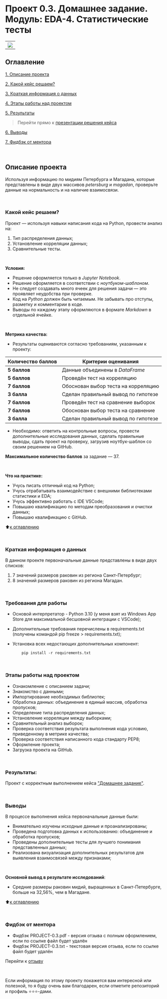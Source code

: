 # Проект 0.3. Домашнее задание. Модуль: EDA-4. Статистические тесты
<table>
  <tr style="vertical-align:middle">
    <!-- <th><img src = 'https://i.hh.ru/logos/svg/hh.ru__min_.svg?v=11032019'></th> -->
    <!-- <th><img style="vertical-align:middle" img src = https://lms.skillfactory.ru/static/rg-theme/images/logo-header.svg></th> -->
    <th><img style="vertical-align:middle" img src = https://static.tildacdn.com/tild3862-3932-4061-b763-363135393134/logo.svg></th>
  </tr>
</table>

## Оглавление
[1. Описание проекта](https://github.com/yaroslav-vorobyov/SF_DST/tree/main/PROJECT-0.3#Описание-проекта)

[2. Какой кейс решаем?](https://github.com/yaroslav-vorobyov/SF_DST/tree/main/PROJECT-0.3#Какой-кейс-решаем)

[3. Краткая информация о данных](https://github.com/yaroslav-vorobyov/SF_DST/tree/main/PROJECT-0.3#Краткая-информация-о-данных)

[4. Этапы работы над проектом](https://github.com/yaroslav-vorobyov/SF_DST/tree/main/PROJECT-0.3#Этапы-работы-над-проектом)

[5. Результаты](https://github.com/yaroslav-vorobyov/SF_DST/tree/main/PROJECT-0.3#Результаты)

  > Перейти прямо к [презентации решения кейса](https://github.com/yaroslav-vorobyov/SF_DST/blob/main/PROJECT-0.3/HW-03.ipynb)

[6. Выводы](https://github.com/yaroslav-vorobyov/SF_DST/tree/main/PROJECT-0.3#Выводы)  

[7. Фидбэк от ментора](https://github.com/yaroslav-vorobyov/SF_DST/tree/main/PROJECT-0.3#Фидбэк-от-ментора)

<br>

## Описание проекта
Используя информацию по мидиям Петербурга и Магадана, которые представлены в виде двух массивов *petersburg* и *magadan*, проверьте данные на нормальность и на наличие взаимосвязи.

<br>

### Какой кейс решаем?
Проект — используя навыки написания кода на Python, провести анализ на:<br>
1.  Тип распределения данных;
2.  Установление корреляции данных;
3.  Сравнительные тесты.

<br>

**Условия:**
- Решение оформляется только в *Jupyter Notebook*.
- Решение оформляется в соответствии с *ноутбуком-шаблоном*.
- Не следует создавать много ячеек для решения задачи — это проявляет неудобства при проверке.
- Код на *Python* должен быть читаемым. Не забывать про отступы, разметку и комментарии в коде.
- Выводы по каждому этапу оформляются в формате *Markdown* в отдельной ячейке.

<br>

**Метрика качества:**
* Результаты оцениваются согласно требованиям, указанным к проекту:
<!-- <table>
  <tbody>
    <tr style="vertical-align:middle">
      <td style="background-color: #2e765e; color: white; font-weight: bold">2 балла</td>
      <td style="align:left">Правильность решения задач, логичность построения запросов</td>
    </tr>
    <tr>
      <td style="background-color: #2e765e; color: white; font-weight: bold">2 балла</td>
      <td style="align:left">Читабельность и верное форматирование запросов и кода на Python, наличие комментариев в запросах;<br>Аккуратность оформления решения</td>
    </tr>
    <tr>
      <td style="background-color: #2e765e; color: white; font-weight: bold">2 балла</td>
      <td style="align:left">Логичность и полнота выводов</td>
    </tr>
    <tr>
      <td style="background-color: #2e765e; color: white; font-weight: bold">2 балла</td>
      <td style="align:left">Дополнительные исследования данных</td>
    </tr>
  </tbody>
</table> -->

| **Количество баллов** | **Критерии оценивания** |
| --- | --- |
| **5 баллов** | Данные объединены в *DataFrame* |
| **5 баллов** | Проведён тест на корреляцию |
| **7 баллов** | Обоснован выбор теста на корреляцию |
| **3 балла** | Сделан правильный вывод по гипотезе |
| **7 баллов** | Проведён тест на сравнение выборок |
| **7 баллов** | Обоснован выбор теста на сравнение |
| **3 балла** | Сделан правильный вывод по гипотезе |

* Необходимо: ответить на контрольные вопросы, провести дополнительные исследования данных, сделать правильные выводы, сдать проект на проверку, загрузив ноутбук-шаблон со своим решением на GitHub.

**Максимальное количество баллов** за задание — 37.

<br>

**Что на практике:**
-   Учусь писать отличный код на Python;
-   Учусь отрабатывать взаимодействие с внешними библиотеками статистики и EDA;
-   Учусь эффективно работать с IDE VSCode;
-   Повышаю квалификацию по методам преобразования и очистки данных; 
-   Повышаю квалификацию с GitHub.

:arrow_up:[к оглавлению](https://github.com/yaroslav-vorobyov/SF_DST/tree/main/PROJECT-0.3#Оглавление)

<br>

### Краткая информация о данных
В данном проекте первоначальные данные представлены в виде двух списков:
1.  7 значений размеров раковин из региона Санкт-Петербург;
2.  8 значений размеров раковин из региона Магадан.

<br>

### Требования для работы
*   Основой интерпретатор - Python 3.10 (у меня взят из Windows App Store для максимальной бесшовной интеграции с VSCode);
*   Дополнительные требования перечислены в requirements.txt (получены командой pip freeze > requirements.txt);
*   Установка всех недостающих дополнительных компонент:

            pip install -r requirements.txt

<br>

### Этапы работы над проектом
- Ознакомление с описанием задачи;
- Знакомство с данными;
- Импортирование необходимых библиотек;
- Обработка данных: объединение в единый массив, обработка пропусков;
- Определение типа распределения данных;
- Установление корреляции между выборками;
- Сравнительный анализ выборок;
- Проверка соответствия результата выполнения кода условию, приведенному в метрике качества;
- Проверка соответствия написанного кода стандарту PEP8;
- Оформление проекта;
- Загрузка проекта на GitHub.

<br>

### Результаты:

Проект c корректным выполнением кейса ["Домашнее задание"](https://github.com/yaroslav-vorobyov/SF_DST/blob/main/PROJECT-0.3/HW-03.ipynb).

<br>

### Выводы
В процессе выполнения кейса первоначальные данные были:
* Внимательно изучены исходные данные и проанализированы;
* Проведена подготовка данных к использованию: объединение и обработка пропусков;
* Проведены дополнительные тесты для лучшего понимания представленных данных; 
* Реализована визуализация дополнительных результатов для выявления взаимосвязей между признаками;

<br>

**Основной вывод в результате исследований**:
* Средние размеры раковин мидий, выращенных в Санкт-Петербурге, больше на 32,56%, чем в Магадане. 

:arrow_up:[к оглавлению](https://github.com/yaroslav-vorobyov/SF_DST/tree/main/PROJECT-0.3#Оглавление)

<br>

### Фидбэк от ментора
<!-- * Фидбэк PROJECT-0.3.url - содержит ссылку на отзыв, файл находится на Google Drive ментора -->
* Фидбэк PROJECT-0.3.pdf - версия отзыва с полным оформлением, если по ссылке файл будет удалён
* Фидбэк PROJECT-0.3.txt - текстовая версия отзыва, если по ссылке файл будет удалён

Перейти к [отзыву](https://github.com/yaroslav-vorobyov/SF_DST/tree/main/PROJECT-0.3/docs)

<br>

Если информация по этому проекту покажется вам интересной или полезной, то я буду очень вам благодарен, если отметите репозиторий и профиль ⭐️⭐️⭐️-дами.